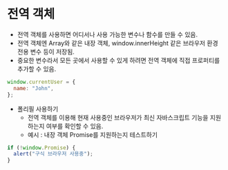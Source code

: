 # 전역 객체

- 전역 객체를 사용하면 어디서나 사용 가능한 변수나 함수를 만들 수 있음.
- 전역 객체엔 Array와 같은 내장 객체, window.innerHeight 같은 브라우저 환경 전용 변수 등이 저장됨.
- 중요한 변수라서 모든 곳에서 사용할 수 있게 하려면 전역 객체에 직접 프로퍼티를 추가할 수 있음.

```javascript
window.currentUser = {
  name: "John",
};
```

- 폴리필 사용하기
  - 전역 객체를 이용해 현재 사용중인 브라우저가 최신 자바스크립트 기능을 지원하는지 여부를 확인할 수 있음.
  - 예시 : 내장 객체 Promise를 지원하는지 테스트하기

```javascript
if (!window.Promise) {
  alert("구식 브라우저 사용중");
}
```
